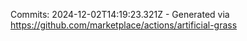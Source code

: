 Commits: 2024-12-02T14:19:23.321Z - Generated via https://github.com/marketplace/actions/artificial-grass
<br>
